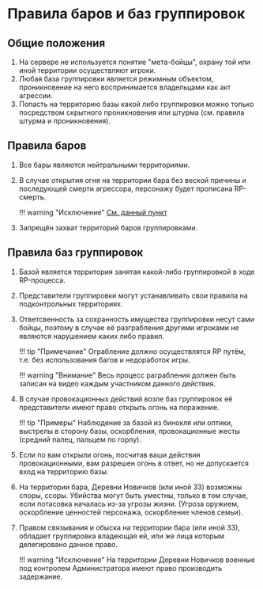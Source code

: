 # Правила баров и баз группировок

## Общие положения
1. На сервере не используется понятие "мета-бойцы", охрану той или иной территории осуществляют игроки.
2. Любая база группировки является режимным объектом, проникновение на него воспринимается владельцами как акт агрессии.
3. Попасть на территорию базы какой либо группировки можно только посредством скрытного проникновения или штурма (см. правила штурма и проникновения).

## Правила баров

1. Все бары являются нейтральными территориями.
2. В случае открытия огня на территории бара без веской причины и последующей смерти агрессора, персонажу будет прописана RP-смерть.  
    
    !!! warning "Исключение"
        [См. данный пункт](https://rules.andromeda-rp.ru/bars_and_bases/#bars_and_bases-12)

3. Запрещён захват территорий баров группировками.

## Правила баз группировок 

1. Базой является территория занятая какой-либо группировкой в ходе RP-процесса.
2. Представители группировки могут устанавливать свои правила на подконтрольных территориях. 
3. Ответсвенность за сохранность имущества группировки несут сами бойцы, поэтому в случае её разграбления другими игроками не являются нарушением каких либо правил.

    !!! tip "Примечание"
        Ограбление должно осуществлятся RP путём, т.е. без использования багов и недоработок игры. 

    !!! warning "Внимание"
        Весь процесс раграбления должен быть записан на видео каждым участником данного действия.
         
4. В случае провокационных действий возле баз группировок её представители имеют право открыть огонь на поражение.
 
    !!! tip "Примеры"
        Наблюдение за базой из бинокля или оптики, выстрелы в сторону базы, оскорбления, провокационные жесты (средний палец, пальцем по горлу).

5. Если по вам открыли огонь, посчитав ваши действия провокационными, вам разрешен огонь в ответ, но не допускается вход на территорию базы.

6. На территории бара, Деревни Новичков (или иной ЗЗ) возможны споры, ссоры. Убийства могут быть уместны, только в том случае, если потасовка началась из-за угрозы жизни. (Угроза оружием, оскорбление ценностей персонажа, оскорбление членов семьи).

7. Правом связывания и обыска на территории бара (или иной ЗЗ), обладает группировка владеющая ей, или же лица которым делегировано данное право.

    !!! warning "Исключение"
        На территории Деревни Новичков военные под контролем Администратора имеют право производить задержание.
